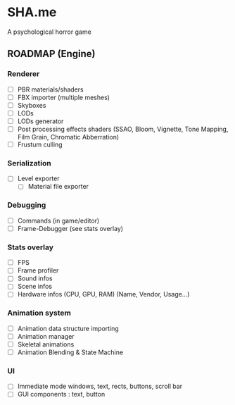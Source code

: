# SHA.me
A psychological horror game


## ROADMAP (Engine)

### Renderer

- [ ] PBR materials/shaders
- [ ] FBX importer (multiple meshes)
- [ ] Skyboxes
- [ ] LODs
- [ ] LODs generator
- [ ] Post processing effects shaders (SSAO, Bloom, Vignette, Tone Mapping, Film Grain, Chromatic Abberration)
- [ ] Frustum culling

### Serialization

- [ ] Level exporter
    - [ ] Material file exporter

### Debugging

- [ ] Commands (in game/editor)
- [ ] Frame-Debugger (see stats overlay)

### Stats overlay

- [ ] FPS
- [ ] Frame profiler
- [ ] Sound infos
- [ ] Scene infos
- [ ] Hardware infos (CPU, GPU, RAM) (Name, Vendor, Usage...)

### Animation system

- [ ] Animation data structure importing
- [ ] Animation manager
- [ ] Skeletal animations
- [ ] Animation Blending & State Machine

### UI

- [ ] Immediate mode windows, text, rects, buttons, scroll bar
- [ ] GUI components : text, button